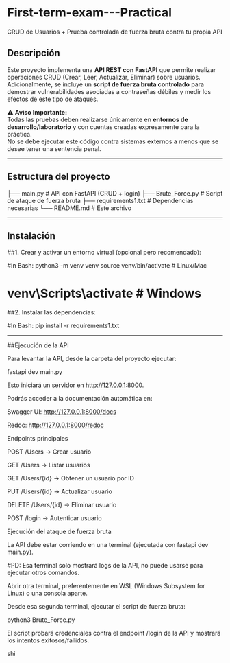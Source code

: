 # First-term-exam---Practical
CRUD de Usuarios + Prueba controlada de fuerza bruta contra tu propia API

## Descripción
Este proyecto implementa una **API REST con FastAPI** que permite realizar operaciones CRUD (Crear, Leer, Actualizar, Eliminar) sobre usuarios.  
Adicionalmente, se incluye un **script de fuerza bruta controlado** para demostrar vulnerabilidades asociadas a contraseñas débiles y medir los efectos de este tipo de ataques.

⚠️ **Aviso Importante:**  
Todas las pruebas deben realizarse únicamente en **entornos de desarrollo/laboratorio** y con cuentas creadas expresamente para la práctica.  
No se debe ejecutar este código contra sistemas externos a menos que se desee tener una sentencia penal.

---

## Estructura del proyecto

├── main.py # API con FastAPI (CRUD + login)
├── Brute_Force.py # Script de ataque de fuerza bruta
├── requirements1.txt # Dependencias necesarias
└── README.md # Este archivo

-------------------------------------------------------------------

## Instalación

##1. Crear y activar un entorno virtual (opcional pero recomendado):

#In Bash:
python3 -m venv venv
source venv/bin/activate    # Linux/Mac
# venv\Scripts\activate     # Windows

##2. Instalar las dependencias:

#In Bash:
pip install -r requirements1.txt

-----------------------------------------------------------------

##Ejecución de la API

Para levantar la API, desde la carpeta del proyecto ejecutar:

fastapi dev main.py


Esto iniciará un servidor en http://127.0.0.1:8000.

Podrás acceder a la documentación automática en:

Swagger UI: http://127.0.0.1:8000/docs

Redoc: http://127.0.0.1:8000/redoc

Endpoints principales

POST /Users → Crear usuario

GET /Users → Listar usuarios

GET /Users/{id} → Obtener un usuario por ID

PUT /Users/{id} → Actualizar usuario

DELETE /Users/{id} → Eliminar usuario

POST /login → Autenticar usuario

Ejecución del ataque de fuerza bruta

La API debe estar corriendo en una terminal (ejecutada con fastapi dev main.py).

#PD: Esa terminal solo mostrará logs de la API, no puede usarse para ejecutar otros comandos.

Abrir otra terminal, preferentemente en WSL (Windows Subsystem for Linux) o una consola aparte.

Desde esa segunda terminal, ejecutar el script de fuerza bruta:

python3 Brute_Force.py


El script probará credenciales contra el endpoint /login de la API y mostrará los intentos exitosos/fallidos.




shi
